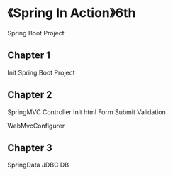 # 《Spring In Action》6th

Spring Boot Project

## Chapter 1

Init Spring Boot Project


## Chapter 2 

SpringMVC
Controller
Init html
Form
Submit
Validation

WebMvcConfigurer

## Chapter 3

SpringData JDBC
DB





